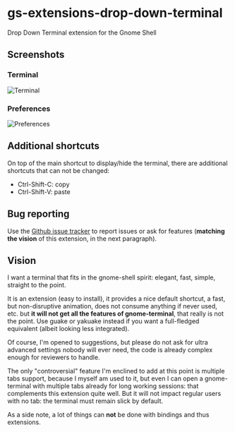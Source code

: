 gs-extensions-drop-down-terminal
================================

Drop Down Terminal extension for the Gnome Shell

Screenshots
-----------

### Terminal
![Terminal](https://github.com/zzrough/gs-extensions-drop-down-terminal/raw/master/screenshot-term.png)

### Preferences
![Preferences](https://github.com/zzrough/gs-extensions-drop-down-terminal/raw/master/screenshot-prefs.png)

Additional shortcuts
--------------------

On top of the main shortcut to display/hide the terminal, there are additional shortcuts that can not be changed:

* Ctrl-Shift-C: copy
* Ctrl-Shift-V: paste

Bug reporting
-------------

Use the [Github issue tracker](https://github.com/zzrough/gs-extensions-drop-down-terminal/issues) to report issues
or ask for features (**matching the vision** of this extension, in the next paragraph).

Vision
------

I want a terminal that fits in the gnome-shell spirit: elegant, fast, simple, straight to the point.

It is an extension (easy to install), it provides a nice default shortcut, a fast, but non-disruptive animation,
does not consume anything if never used, etc. but **it will not get all the features of gnome-terminal**, that really is
not the point. Use guake or yakuake instead if you want a full-fledged equivalent (albeit looking less integrated).

Of course, I'm opened to suggestions, but please do not ask for ultra advanced settings nobody will ever need,
the code is already complex enough for reviewers to handle.

The only "controversial" feature I'm enclined to add at this point is multiple tabs support, because I myself am
used to it, but even I can open a gnome-terminal with multiple tabs already for long working sessions: that
complements this extension quite well. But it will not impact regular users with no tab: the terminal must remain
slick by default.

As a side note, a lot of things can **not** be done with bindings and thus extensions.
